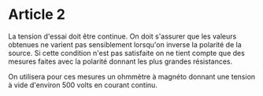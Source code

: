 # Article 2

La tension d'essai doit être continue. On doit s'assurer que les valeurs obtenues ne varient pas sensiblement lorsqu'on inverse la polarité de la source. Si cette condition n'est pas satisfaite on ne tient compte que des mesures faites avec la polarité donnant les plus grandes résistances.

On utilisera pour ces mesures un ohmmètre à magnéto donnant une tension à vide d'environ 500 volts en courant continu.
